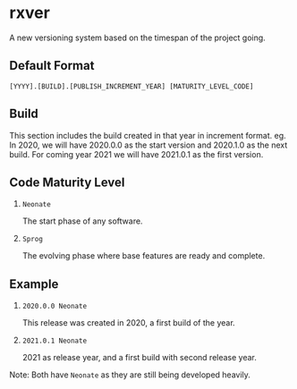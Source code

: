 # rxver
A new versioning system based  on the timespan of the project going.

## Default Format

```
[YYYY].[BUILD].[PUBLISH_INCREMENT_YEAR] [MATURITY_LEVEL_CODE]
```

## Build

This section includes the build created in that year in increment format. eg. In 2020, we will have 2020.0.0 as the start version and 2020.1.0 as the next build. For coming year 2021 we will have 2021.0.1 as the first version.

## Code Maturity Level 

1. `Neonate`
    
    The start phase of any software.
    
2. `Sprog`

    The evolving phase where base features are ready and complete.

## Example

1. `2020.0.0 Neonate`

    This release was created in 2020, a first build of the year.
    
2. `2021.0.1 Neonate`

    2021 as release year, and a first build with second release year.

Note: Both have `Neonate` as they are still being  developed heavily.
